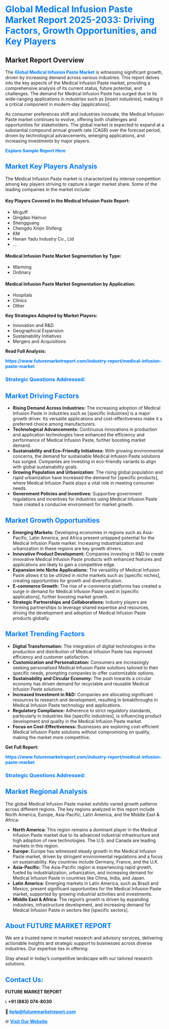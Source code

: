 <h1 style="color: #007BFF;">Global Medical Infusion Paste Market Report 2025-2033: Driving Factors, Growth Opportunities, and Key Players</h1>

<section id="overview">
<h2>Market Report Overview</h2>
<p>The <a href="https://www.futuremarketreport.com/industry-report/medical-infusion-paste-market" style="color: #007BFF; text-decoration: none;"><strong>Global Medical Infusion Paste Market</strong></a> is witnessing significant growth, driven by increasing demand across various industries. This report delves into the key aspects of the Medical Infusion Paste market, providing a comprehensive analysis of its current status, future potential, and challenges. The demand for Medical Infusion Paste has surged due to its wide-ranging applications in industries such as [insert industries], making it a critical component in modern-day [applications].</p>
<p>As consumer preferences shift and industries innovate, the Medical Infusion Paste market continues to evolve, offering both challenges and opportunities for stakeholders. The global market is expected to expand at a substantial compound annual growth rate (CAGR) over the forecast period, driven by technological advancements, emerging applications, and increasing investments by major players.</p>
</section>

<section id="overview">
<p><a href="https://www.futuremarketreport.com/request-sample/reportId=102417" style="color: #007BFF; text-decoration: none;"><strong>Explore Sample Report Here</strong></a></p>
</section>

<section id="key-players">
<h2 style="color: #007BFF;">Market Key Players Analysis</h2>
<p>The Medical Infusion Paste market is characterized by intense competition among key players striving to capture a larger market share. Some of the leading companies in the market include:</p>
<h4>Key Players Covered in the Medical Infusion Paste Report:</h4>
<ul><li>Mcguff</li><li>Qingdao Hainuo</li><li>Shengguang</li><li>Chengdu Xinjin Shifeng</li><li>KM</li><li>Henan Yadu Industry Co., Ltd</li><li>...</li></ul>
<h4>Medical Infusion Paste Market Segmentation by Type:</h4>
<ul><li>Warming</li><li>Ordinary</li></ul>

<h4>Medical Infusion Paste Market Segmentation by Application:</h4>
<ul><li>Hospitals</li><li>Clinics</li><li>Other</li></ul>
<p><strong>Key Strategies Adopted by Market Players:</strong></p>
<ul>
<li>Innovation and R&D</li>
<li>Geographical Expansion</li>
<li>Sustainability Initiatives</li>
<li>Mergers and Acquisitions</li>
</ul>
</section>

<section>
<p><strong>Read Full Analysis: </strong></p><a href="https://www.futuremarketreport.com/industry-report/medical-infusion-paste-market" style="color: #007BFF; text-decoration: none;"><strong>https://www.futuremarketreport.com/industry-report/medical-infusion-paste-market</strong></a>
<h3 style="color: #007BFF;">Strategic Questions Addressed:</h3>
</section>

<section id="driving-factors">
<h2 style="color: #007BFF;">Market Driving Factors</h2>
<ul>
<li><strong>Rising Demand Across Industries:</strong> The increasing adoption of Medical Infusion Paste in industries such as [specific industries] is a major growth driver. Its versatile applications and cost-effectiveness make it a preferred choice among manufacturers.</li>
<li><strong>Technological Advancements:</strong> Continuous innovations in production and application technologies have enhanced the efficiency and performance of Medical Infusion Paste, further boosting market demand.</li>
<li><strong>Sustainability and Eco-Friendly Initiatives:</strong> With growing environmental concerns, the demand for sustainable Medical Infusion Paste solutions has surged. Companies are investing in eco-friendly variants to align with global sustainability goals.</li>
<li><strong>Growing Population and Urbanization:</strong> The rising global population and rapid urbanization have increased the demand for [specific products], where Medical Infusion Paste plays a vital role in meeting consumer needs.</li>
<li><strong>Government Policies and Incentives:</strong> Supportive government regulations and incentives for industries using Medical Infusion Paste have created a conducive environment for market growth.</li>
</ul>
</section>

<section id="growth-opportunities">
<h2 style="color: #007BFF;">Market Growth Opportunities</h2>
<ul>
<li><strong>Emerging Markets:</strong> Developing economies in regions such as Asia-Pacific, Latin America, and Africa present untapped potential for the Medical Infusion Paste market. Increasing industrialization and urbanization in these regions are key growth drivers.</li>
<li><strong>Innovative Product Development:</strong> Companies investing in R&D to create innovative Medical Infusion Paste products with enhanced features and applications are likely to gain a competitive edge.</li>
<li><strong>Expansion into Niche Applications:</strong> The versatility of Medical Infusion Paste allows it to be utilized in niche markets such as [specific niches], creating opportunities for growth and diversification.</li>
<li><strong>E-commerce Growth:</strong> The rise of e-commerce platforms has created a surge in demand for Medical Infusion Paste used in [specific applications], further boosting market growth.</li>
<li><strong>Strategic Partnerships and Collaborations:</strong> Industry players are forming partnerships to leverage shared expertise and resources, driving the development and adoption of Medical Infusion Paste products globally.</li>
</ul>
</section>

<section id="trending-factors">
<h2 style="color: #007BFF;">Market Trending Factors</h2>
<ul>
<li><strong>Digital Transformation:</strong> The integration of digital technologies in the production and distribution of Medical Infusion Paste has improved efficiency and customer satisfaction.</li>
<li><strong>Customization and Personalization:</strong> Consumers are increasingly seeking personalized Medical Infusion Paste solutions tailored to their specific needs, prompting companies to offer customizable options.</li>
<li><strong>Sustainability and Circular Economy:</strong> The push towards a circular economy has driven demand for recyclable and reusable Medical Infusion Paste solutions.</li>
<li><strong>Increased Investment in R&D:</strong> Companies are allocating significant resources to research and development, resulting in breakthroughs in Medical Infusion Paste technology and applications.</li>
<li><strong>Regulatory Compliance:</strong> Adherence to strict regulatory standards, particularly in industries like [specific industries], is influencing product development and quality in the Medical Infusion Paste market.</li>
<li><strong>Focus on Cost-Effectiveness:</strong> Businesses are exploring cost-efficient Medical Infusion Paste solutions without compromising on quality, making the market more competitive.</li>
</ul>
</section>

<section>
<p><strong>Get Full Report: </strong></p><a href="https://www.futuremarketreport.com/industry-report/medical-infusion-paste-market" style="color: #007BFF; text-decoration: none;"><strong>https://www.futuremarketreport.com/industry-report/medical-infusion-paste-market</strong></a>
<h3 style="color: #007BFF;">Strategic Questions Addressed:</h3>
</section>


<section id="regional-analysis">
<h2 style="color: #007BFF;">Market Regional Analysis</h2>
<p>The global Medical Infusion Paste market exhibits varied growth patterns across different regions. The key regions analyzed in this report include North America, Europe, Asia-Pacific, Latin America, and the Middle East & Africa:</p>
<ul>
<li><strong>North America:</strong> This region remains a dominant player in the Medical Infusion Paste market due to its advanced industrial infrastructure and high adoption of new technologies. The U.S. and Canada are leading markets in this region.</li>
<li><strong>Europe:</strong> Europe has witnessed steady growth in the Medical Infusion Paste market, driven by stringent environmental regulations and a focus on sustainability. Key countries include Germany, France, and the U.K.</li>
<li><strong>Asia-Pacific:</strong> The Asia-Pacific region is experiencing rapid growth, fueled by industrialization, urbanization, and increasing demand for Medical Infusion Paste in countries like China, India, and Japan.</li>
<li><strong>Latin America:</strong> Emerging markets in Latin America, such as Brazil and Mexico, present significant opportunities for the Medical Infusion Paste market, supported by growing industrial activities and investments.</li>
<li><strong>Middle East & Africa:</strong> The region’s growth is driven by expanding industries, infrastructure development, and increasing demand for Medical Infusion Paste in sectors like [specific sectors].</li>
</ul>
</section>

<footer>
<h2 style="color: #007BFF;">About FUTURE MARKET REPORT</h2>
<p>We are a trusted name in market research and advisory services, delivering actionable insights and strategic support to businesses across diverse industries. Our expertise lies in offering:</p>

<p>Stay ahead in today’s competitive landscape with our tailored research solutions.</p>

<h2 style="color: #007BFF;">Contact Us:</h2>
<p><strong>FUTURE MARKET REPORT</strong></p>
<p>📞 <strong>+91 (883) 074-8030</strong></p>
<p>📧 <strong><a href="mailto:help@futuremarketreport.com" style="color: #007BFF;">help@futuremarketreport.com</a></strong></p>
<p>🌐 <strong><a href="https://www.futuremarketreport.com/" style="color: #007BFF;">Visit Our Website</a></strong></p>
</footer>